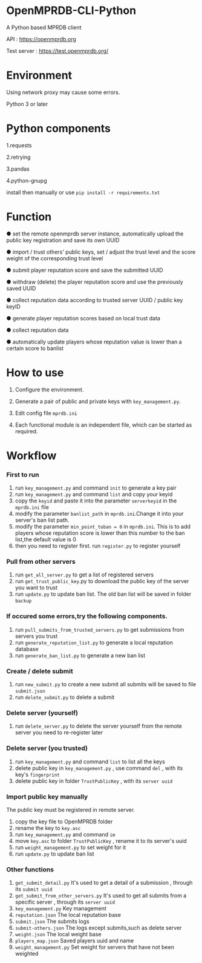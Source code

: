 # OpenMPRDB-CLI-Python

A Python based MPRDB client

API : https://openmprdb.org

Test server : https://test.openmprdb.org/


# Environment

Using network proxy may cause some errors.

Python 3 or later


# Python components

1.requests

2.retrying

3.pandas

4.python-gnupg

install then manually or use `pip install -r requirements.txt`

# Function

● set the remote openmprdb server instance, automatically upload the public key registration and save its own UUID

● import / trust others' public keys, set / adjust the trust level and the score weight of the corresponding trust level

● submit player reputation score and save the submitted UUID

● withdraw (delete) the player reputation score and use the previously saved UUID

● collect reputation data according to trusted server UUID / public key keyID

● generate player reputation scores based on local trust data

● collect reputation data

● automatically update players whose reputation value is lower than a certain score to banlist

# How to use

1. Configure the environment.

2. Generate a pair of public and private keys with `key_management.py`.

3. Edit config file `mprdb.ini`

4. Each functional module is an independent file, which can be started as required.

# Workflow
### First to run
1. run `key_management.py` and command `init` to generate a key pair
2. run `key_management.py` and command `list` and copy your keyid
3. copy the `keyid` and paste it into the parameter `serverkeyid` in the `mprdb.ini` file
5. modify the parameter `banlist_path` in `mprdb.ini`.Change it into your server's ban list path.
6. modify the parameter `min_point_toban = 0` in `mprdb.ini`. This is to add players whose reputation score is lower than this number to the ban list,the default value is 0
7. then you need to register first. run `register.py` to register yourself

### Pull from other servers
1. run `get_all_server.py` to get a list of registered servers 
2. run `get_trust_public_key`.py to download the public key of the server you want to trust
3. run `update.py` to update ban list.
The old ban list will be saved in folder `backup`

### If occured some errors,try the following components.
1. run `pull_submits_from_trusted_servers.py` to get submissions from servers you trust
2. run `generate_reputation_list.py` to generate a local reputation database
3. run `generate_ban_list.py` to generate a new ban list

### Create / delete submit
1. run `new_submit.py` to create a new submit
all submits will be saved to file `submit.json`
2. run `delete_submit.py` to delete a submit

### Delete server (yourself)
1. run `delete_server.py` to delete the server yourself from the remote server
you need to re-register later

### Delete server (you trusted)
1. run `key_management.py` and command `list` to list all the keys
2. delete public key in `key_management.py` , use command `del` , with its key's `fingerprint`
3. delete public key in folder `TrustPublicKey` , with its `server uuid`

### Import public key manually
The public key must be registered in remote server.
1. copy the key file to OpenMPRDB folder
2. rename the key to `key.asc`
3. run `key_management.py` and command `im`
4. move `key.asc` to folder `TrustPublicKey` , rename it to its server's uuid
5. run `weight_management.py` to set weight for it
6. run `update.py` to update ban list

### Other functions
1. `get_submit_detail.py` It's used to get a detail of a submission , through its `submit uuid`
2. `get_submit_from_other_servers.py` It's used to get all submits from a specific server ,  through its `server uuid`
3. `key_management.py` Key management
4. `reputation.json` The local reputation base
5. `submit.json` The submits logs
6. `submit-others.json` The logs except submits,such as delete server
7. `weight.json` The local weight base
8. `players_map.json` Saved players uuid and name
9. `weight_management.py` Set weight for servers that have not been weighted
